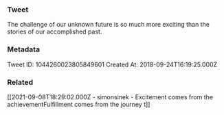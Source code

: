 ### Tweet
The challenge of our unknown future is so much more exciting than the stories of our accomplished past.

### Metadata
Tweet ID: 1044260023805849601
Created At: 2018-09-24T16:19:25.000Z

### Related
[[2021-09-08T18:29:02.000Z - simonsinek - Excitement comes from the achievementFulfillment comes from the journey t]]

